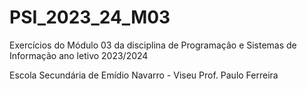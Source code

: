 # PSI_2023_24_M03
Exercícios do Módulo 03 da disciplina de Programação e Sistemas de Informação ano letivo 2023/2024

Escola Secundária de Emídio Navarro - Viseu
Prof. Paulo Ferreira
